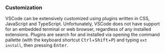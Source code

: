 ### Customization
VSCode can be extensively customized using plugins written in CSS, JavaScript and TypeScript. Unfortunately, VSCode does not have support for an embedded terminal or web browser, regardless of any installed extensions. Plugins are search for and installed via opening the command pallette (with the keyboard shortcut <kbd>Ctrl</kbd>+<kbd>Shift</kbd>+<kbd>P</kbd>) and typing `ext install`, then pressing <kbd>Enter</kbd>. 
